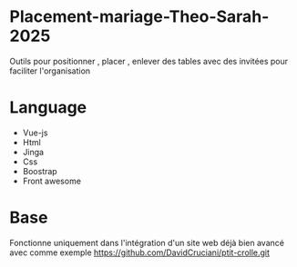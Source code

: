 # Placement-mariage-Theo-Sarah-2025
Outils pour positionner , placer , enlever des tables avec des invitées pour faciliter l'organisation 
# Language
- Vue-js
- Html
- Jinga
- Css
- Boostrap
- Front awesome
# Base
Fonctionne uniquement dans l'intégration d'un site web déjà bien avancé avec comme exemple https://github.com/DavidCruciani/ptit-crolle.git
